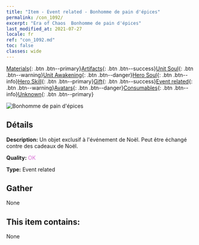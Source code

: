 ```yaml
---
title: "Item - Event related - Bonhomme de pain d'épices"
permalink: /con_1092/
excerpt: "Era of Chaos  Bonhomme de pain d'épices"
last_modified_at: 2021-07-27
locale: fr
ref: "con_1092.md"
toc: false
classes: wide
---
```

 [Materials](/ItemsFR/){: .btn .btn--primary}[Artifacts](/ItemsFR/Artifacts/){: .btn .btn--success}[Unit Soul](/ItemsFR/UnitSoul/){: .btn .btn--warning}[Unit Awakening](/ItemsFR/UnitAwakening/){: .btn .btn--danger}[Hero Soul](/ItemsFR/HeroSoul/){: .btn .btn--info}[Hero Skill](/ItemsFR/HeroSkill/){: .btn .btn--primary}[Gift](/ItemsFR/Gift/){: .btn .btn--success}[Event related](/ItemsFR/Events/){: .btn .btn--warning}[Avatars](/ItemsFR/Avatars/){: .btn .btn--danger}[Consumables](/ItemsFR/Consumables/){: .btn .btn--info}[Unknown](/ItemsFR/Unknown/){: .btn .btn--primary}

 ![Bonhomme de pain d'épices](/images/t/i_690018.png)

## Détails
 **Description:** Un objet exclusif à l'événement de Noël. Peut être échangé contre des cadeaux de Noël.

 **Quality:** <span style="color: #DA70D6">OK</span>

 **Type:** Event related

## Gather

  None

## This item contains:

  None

